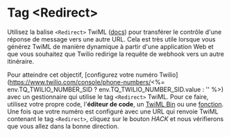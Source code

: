 # Tag \<Redirect>

Utilisez la balise `<Redirect>` TwiML ([docs](https://www.twilio.com/docs/sms/twiml/redirect)) pour transférer le contrôle d'une réponse de message vers une autre URL. Cela est très utile lorsque vous générez TwiML de manière dynamique à partir d'une application Web et que vous souhaitez que Twilio redirige la requête de webhook vers un autre itinéraire.

Pour atteindre cet objectif, \[configurez votre numéro Twilio](https://www.twilio.com/console/phone-numbers/<%= env.TQ_TWILIO_NUMBER_SID ? env.TQ_TWILIO_NUMBER_SID.value : '' %>) avec un gestionnaire qui utilise le tag `<Redirect>` TwiML. Pour ce faire, utilisez votre propre code, l'**éditeur de code**, un [TwiML Bin](https://www.twilio.com/console/twiml-bins) ou une [fonction](https://www.twilio.com/console/functions/manage). Une fois que votre numéro est configuré avec une URL qui renvoie TwiML contenant le tag `<Redirect>`, cliquez sur le bouton *HACK* et nous vérifierons que vous allez dans la bonne direction.